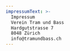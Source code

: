 ```yaml
---
impressumText: >-
  Impressum
  Verein Tram und Bass 
  Hardgutstrasse 7 
  8048 Zürich 
  info@tramundbass.ch
---
```

